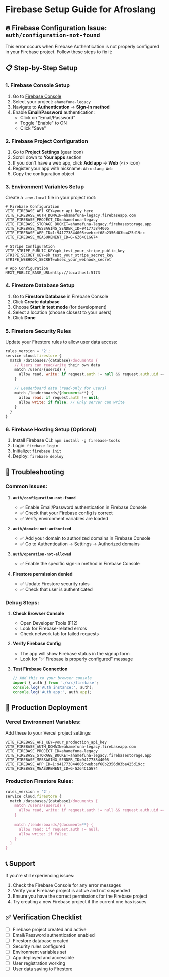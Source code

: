 # Firebase Setup Guide for Afroslang

## 🔥 Firebase Configuration Issue: `auth/configuration-not-found`

This error occurs when Firebase Authentication is not properly configured in your Firebase project. Follow these steps to fix it:

## 📋 Step-by-Step Setup

### 1. **Firebase Console Setup**

1. Go to [Firebase Console](https://console.firebase.google.com/)
2. Select your project: `ahamefuna-legacy`
3. Navigate to **Authentication** → **Sign-in method**
4. Enable **Email/Password** authentication:
   - Click on "Email/Password"
   - Toggle "Enable" to ON
   - Click "Save"

### 2. **Firebase Project Configuration**

1. Go to **Project Settings** (gear icon)
2. Scroll down to **Your apps** section
3. If you don't have a web app, click **Add app** → **Web** (</> icon)
4. Register your app with nickname: `Afroslang Web`
5. Copy the configuration object

### 3. **Environment Variables Setup**

Create a `.env.local` file in your project root:

```env
# Firebase Configuration
VITE_FIREBASE_API_KEY=your_api_key_here
VITE_FIREBASE_AUTH_DOMAIN=ahamefuna-legacy.firebaseapp.com
VITE_FIREBASE_PROJECT_ID=ahamefuna-legacy
VITE_FIREBASE_STORAGE_BUCKET=ahamefuna-legacy.firebasestorage.app
VITE_FIREBASE_MESSAGING_SENDER_ID=941773844005
VITE_FIREBASE_APP_ID=1:941773844005:web:ef68b2356d03ba425d19cc
VITE_FIREBASE_MEASUREMENT_ID=G-GZ64C1GG74

# Stripe Configuration
VITE_STRIPE_PUBLIC_KEY=pk_test_your_stripe_public_key
STRIPE_SECRET_KEY=sk_test_your_stripe_secret_key
STRIPE_WEBHOOK_SECRET=whsec_your_webhook_secret

# App Configuration
NEXT_PUBLIC_BASE_URL=http://localhost:5173
```

### 4. **Firestore Database Setup**

1. Go to **Firestore Database** in Firebase Console
2. Click **Create database**
3. Choose **Start in test mode** (for development)
4. Select a location (choose closest to your users)
5. Click **Done**

### 5. **Firestore Security Rules**

Update your Firestore rules to allow user data access:

```javascript
rules_version = '2';
service cloud.firestore {
  match /databases/{database}/documents {
    // Users can read/write their own data
    match /users/{userId} {
      allow read, write: if request.auth != null && request.auth.uid == userId;
    }
    
    // Leaderboard data (read-only for users)
    match /leaderboards/{document=**} {
      allow read: if request.auth != null;
      allow write: if false; // Only server can write
    }
  }
}
```

### 6. **Firebase Hosting Setup (Optional)**

1. Install Firebase CLI: `npm install -g firebase-tools`
2. Login: `firebase login`
3. Initialize: `firebase init`
4. Deploy: `firebase deploy`

## 🔧 Troubleshooting

### Common Issues:

1. **`auth/configuration-not-found`**
   - ✅ Enable Email/Password authentication in Firebase Console
   - ✅ Check that your Firebase config is correct
   - ✅ Verify environment variables are loaded

2. **`auth/domain-not-authorized`**
   - ✅ Add your domain to authorized domains in Firebase Console
   - ✅ Go to Authentication → Settings → Authorized domains

3. **`auth/operation-not-allowed`**
   - ✅ Enable the specific sign-in method in Firebase Console

4. **Firestore permission denied**
   - ✅ Update Firestore security rules
   - ✅ Check that user is authenticated

### Debug Steps:

1. **Check Browser Console**
   - Open Developer Tools (F12)
   - Look for Firebase-related errors
   - Check network tab for failed requests

2. **Verify Firebase Config**
   - The app will show Firebase status in the signup form
   - Look for "✅ Firebase is properly configured" message

3. **Test Firebase Connection**
   ```javascript
   // Add this to your browser console
   import { auth } from './src/firebase';
   console.log('Auth instance:', auth);
   console.log('Auth app:', auth.app);
   ```

## 🚀 Production Deployment

### Vercel Environment Variables:

Add these to your Vercel project settings:

```
VITE_FIREBASE_API_KEY=your_production_api_key
VITE_FIREBASE_AUTH_DOMAIN=ahamefuna-legacy.firebaseapp.com
VITE_FIREBASE_PROJECT_ID=ahamefuna-legacy
VITE_FIREBASE_STORAGE_BUCKET=ahamefuna-legacy.firebasestorage.app
VITE_FIREBASE_MESSAGING_SENDER_ID=941773844005
VITE_FIREBASE_APP_ID=1:941773844005:web:ef68b2356d03ba425d19cc
VITE_FIREBASE_MEASUREMENT_ID=G-GZ64C1GG74
```

### Production Firestore Rules:

```javascript
rules_version = '2';
service cloud.firestore {
  match /databases/{database}/documents {
    match /users/{userId} {
      allow read, write: if request.auth != null && request.auth.uid == userId;
    }
    
    match /leaderboards/{document=**} {
      allow read: if request.auth != null;
      allow write: if false;
    }
  }
}
```

## 📞 Support

If you're still experiencing issues:

1. Check the Firebase Console for any error messages
2. Verify your Firebase project is active and not suspended
3. Ensure you have the correct permissions for the Firebase project
4. Try creating a new Firebase project if the current one has issues

## ✅ Verification Checklist

- [ ] Firebase project created and active
- [ ] Email/Password authentication enabled
- [ ] Firestore database created
- [ ] Security rules configured
- [ ] Environment variables set
- [ ] App deployed and accessible
- [ ] User registration working
- [ ] User data saving to Firestore